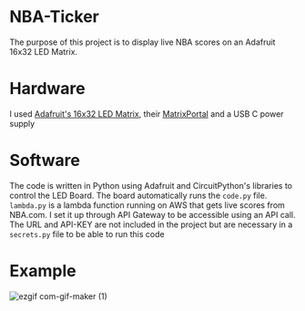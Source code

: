 # NBA-Ticker
The purpose of this project is to display live NBA scores on an Adafruit 16x32 LED Matrix.

# Hardware
I used [Adafruit's 16x32 LED Matrix](https://www.adafruit.com/product/420), their [MatrixPortal](https://www.adafruit.com/product/4745) and a USB C power supply

# Software
The code is written in Python using Adafruit and CircuitPython's libraries to control the LED Board. The board automatically runs the `code.py` file. `lambda.py` is a lambda function running on AWS that gets live scores from NBA.com. I set it up through API Gateway to be accessible using an API call. The URL and API-KEY are not included in the project but are necessary in a `secrets.py` file to be able to run this code

# Example
![ezgif com-gif-maker (1)](https://user-images.githubusercontent.com/32146689/115180830-887e6e80-a0a4-11eb-9ce8-a3a604dd2b7c.gif)
